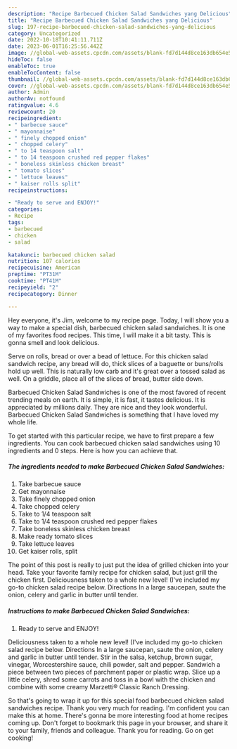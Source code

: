 ```yaml
---
description: "Recipe Barbecued Chicken Salad Sandwiches yang Delicious"
title: "Recipe Barbecued Chicken Salad Sandwiches yang Delicious"
slug: 197-recipe-barbecued-chicken-salad-sandwiches-yang-delicious
category: Uncategorized
date: 2022-10-18T10:41:11.711Z
date: 2023-06-01T16:25:56.442Z
image: //global-web-assets.cpcdn.com/assets/blank-fd7d144d8ce163db654e5a02c40b08a2775adb7897d16e4062681dc7e1b2800f.png
hideToc: false
enableToc: true
enableTocContent: false
thumbnail: //global-web-assets.cpcdn.com/assets/blank-fd7d144d8ce163db654e5a02c40b08a2775adb7897d16e4062681dc7e1b2800f.png
cover: //global-web-assets.cpcdn.com/assets/blank-fd7d144d8ce163db654e5a02c40b08a2775adb7897d16e4062681dc7e1b2800f.png
author: Admin
authorAv: notfound
ratingvalue: 4.6
reviewcount: 20
recipeingredient:
- " barbecue sauce"
- " mayonnaise"
- " finely chopped onion"
- " chopped celery"
- " to 14 teaspoon salt"
- " to 14 teaspoon crushed red pepper flakes"
- " boneless skinless chicken breast"
- " tomato slices"
- " lettuce leaves"
- " kaiser rolls split"
recipeinstructions:

- "Ready to serve and ENJOY!"
categories:
- Recipe
tags:
- barbecued
- chicken
- salad

katakunci: barbecued chicken salad 
nutrition: 107 calories
recipecuisine: American
preptime: "PT31M"
cooktime: "PT41M"
recipeyield: "2"
recipecategory: Dinner

---
```



Hey everyone, it's Jim, welcome to my recipe page. Today, I will show you a way to make a special dish, barbecued chicken salad sandwiches. It is one of my favorites food recipes. This time, I will make it a bit tasty. This is gonna smell and look delicious.

Serve on rolls, bread or over a bead of lettuce. For this chicken salad sandwich recipe, any bread will do, thick slices of a baguette or buns/rolls hold up well. This is naturally low carb and it&#39;s great over a tossed salad as well. On a griddle, place all of the slices of bread, butter side down.

Barbecued Chicken Salad Sandwiches is one of the most favored of recent trending meals on earth. It is simple, it is fast, it tastes delicious. It is appreciated by millions daily. They are nice and they look wonderful. Barbecued Chicken Salad Sandwiches is something that I have loved my whole life.


To get started with this particular recipe, we have to first prepare a few ingredients. You can cook barbecued chicken salad sandwiches using 10 ingredients and 0 steps. Here is how you can achieve that.

<!--inarticleads1-->

##### The ingredients needed to make Barbecued Chicken Salad Sandwiches:

1. Take  barbecue sauce
1. Get  mayonnaise
1. Take  finely chopped onion
1. Take  chopped celery
1. Take  to 1/4 teaspoon salt
1. Take  to 1/4 teaspoon crushed red pepper flakes
1. Take  boneless skinless chicken breast
1. Make ready  tomato slices
1. Take  lettuce leaves
1. Get  kaiser rolls, split


The point of this post is really to just put the idea of grilled chicken into your head. Take your favorite family recipe for chicken salad, but just grill the chicken first. Deliciousness taken to a whole new level! (I&#39;ve included my go-to chicken salad recipe below. Directions In a large saucepan, saute the onion, celery and garlic in butter until tender. 

<!--inarticleads2-->

##### Instructions to make Barbecued Chicken Salad Sandwiches:


1. Ready to serve and ENJOY!

Deliciousness taken to a whole new level! (I&#39;ve included my go-to chicken salad recipe below. Directions In a large saucepan, saute the onion, celery and garlic in butter until tender. Stir in the salsa, ketchup, brown sugar, vinegar, Worcestershire sauce, chili powder, salt and pepper. Sandwich a piece between two pieces of parchment paper or plastic wrap. Slice up a little celery, shred some carrots and toss in a bowl with the chicken and combine with some creamy Marzetti® Classic Ranch Dressing. 

So that's going to wrap it up for this special food barbecued chicken salad sandwiches recipe. Thank you very much for reading. I'm confident you can make this at home. There's gonna be more interesting food at home recipes coming up. Don't forget to bookmark this page in your browser, and share it to your family, friends and colleague. Thank you for reading. Go on get cooking!
